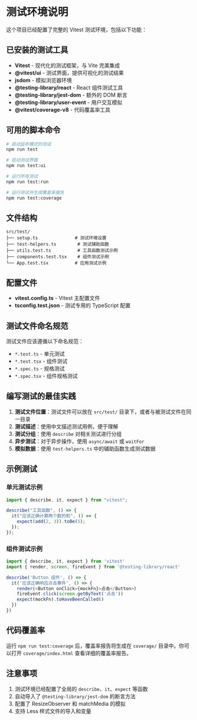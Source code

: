 # 测试环境说明

这个项目已经配置了完整的 Vitest 测试环境，包括以下功能：

## 已安装的测试工具

- **Vitest** - 现代化的测试框架，与 Vite 完美集成
- **@vitest/ui** - 测试界面，提供可视化的测试结果
- **jsdom** - 模拟浏览器环境
- **@testing-library/react** - React 组件测试工具
- **@testing-library/jest-dom** - 额外的 DOM 断言
- **@testing-library/user-event** - 用户交互模拟
- **@vitest/coverage-v8** - 代码覆盖率工具

## 可用的脚本命令

```bash
# 启动监听模式的测试
npm run test

# 启动测试界面
npm run test:ui

# 运行所有测试
npm run test:run

# 运行测试并生成覆盖率报告
npm run test:coverage
```

## 文件结构

```
src/test/
├── setup.ts              # 测试环境设置
├── test-helpers.ts        # 测试辅助函数
├── utils.test.ts          # 工具函数测试示例
├── components.test.tsx    # 组件测试示例
└── App.test.tsx          # 应用测试示例
```

## 配置文件

- **vitest.config.ts** - Vitest 主配置文件
- **tsconfig.test.json** - 测试专用的 TypeScript 配置

## 测试文件命名规范

测试文件应该遵循以下命名规范：

- `*.test.ts` - 单元测试
- `*.test.tsx` - 组件测试
- `*.spec.ts` - 规格测试
- `*.spec.tsx` - 组件规格测试

## 编写测试的最佳实践

1. **测试文件位置**：测试文件可以放在 `src/test/` 目录下，或者与被测试文件在同一目录
2. **测试描述**：使用中文描述测试用例，便于理解
3. **测试分组**：使用 `describe` 对相关测试进行分组
4. **异步测试**：对于异步操作，使用 `async/await` 或 `waitFor`
5. **模拟数据**：使用 `test-helpers.ts` 中的辅助函数生成测试数据

## 示例测试

### 单元测试示例

```typescript
import { describe, it, expect } from "vitest";

describe("工具函数", () => {
  it("应该正确计算两个数的和", () => {
    expect(add(2, 3)).toBe(5);
  });
});
```

### 组件测试示例

```typescript
import { describe, it, expect } from 'vitest'
import { render, screen, fireEvent } from '@testing-library/react'

describe('Button 组件', () => {
  it('应该正确响应点击事件', () => {
    render(<Button onClick={mockFn}>点击</Button>)
    fireEvent.click(screen.getByText('点击'))
    expect(mockFn).toHaveBeenCalled()
  })
})
```

## 代码覆盖率

运行 `npm run test:coverage` 后，覆盖率报告将生成在 `coverage/` 目录中。你可以打开 `coverage/index.html` 查看详细的覆盖率报告。

## 注意事项

1. 测试环境已经配置了全局的 `describe`、`it`、`expect` 等函数
2. 自动导入了 `@testing-library/jest-dom` 的断言方法
3. 配置了 ResizeObserver 和 matchMedia 的模拟
4. 支持 Less 样式文件的导入和变量
